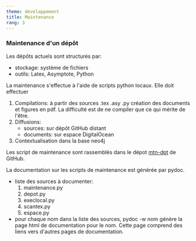 ```yaml
---
theme: développement
title: Maintenance
rang: 3
---
```

### Maintenance d'un dépôt

Les dépôts actuels sont structurés par:
* stockage: système de fichiers
* outils: Latex, Asymptote, Python

La maintenance s'effectue à l'aide de scripts python locaux. Elle doit effectuer
1. Compilations: à partir des sources .tex .asy .py création des documents et figures en pdf. La difficulté est de ne compiler que ce qui mérite de l'être.
2. Diffusions:
    * sources: sur dépôt GitHub distant
    * documents: sur espace DigitalOcean
3. Contextualisation dans la base neo4j

Les script de maintenance sont rassemblés dans le dépot [mtn-dpt](https://github.com/nicolair/mtn_dpt) de GitHub.

La documentation sur les scripts de maintenance est générée par pydoc. 
- liste des sources à documenter:
    1. maintenance.py
    2. depot.py
    3. execlocal.py
    4. scantex.py
    5. espace.py
- pour chaque nom dans la liste des sources, 
    pydoc -w nom génère la page html de documentation pour le nom. Cette page comprend des liens vers d'autres pages de documentation.
